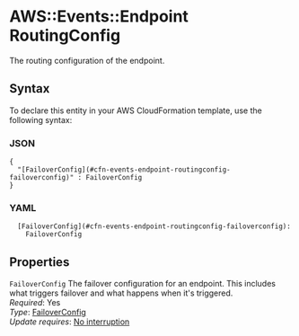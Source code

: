 # AWS::Events::Endpoint RoutingConfig<a name="aws-properties-events-endpoint-routingconfig"></a>

The routing configuration of the endpoint\.

## Syntax<a name="aws-properties-events-endpoint-routingconfig-syntax"></a>

To declare this entity in your AWS CloudFormation template, use the following syntax:

### JSON<a name="aws-properties-events-endpoint-routingconfig-syntax.json"></a>

```
{
  "[FailoverConfig](#cfn-events-endpoint-routingconfig-failoverconfig)" : FailoverConfig
}
```

### YAML<a name="aws-properties-events-endpoint-routingconfig-syntax.yaml"></a>

```
  [FailoverConfig](#cfn-events-endpoint-routingconfig-failoverconfig):
    FailoverConfig
```

## Properties<a name="aws-properties-events-endpoint-routingconfig-properties"></a>

`FailoverConfig` <a name="cfn-events-endpoint-routingconfig-failoverconfig"></a>
The failover configuration for an endpoint\. This includes what triggers failover and what happens when it's triggered\.  
_Required_: Yes  
_Type_: [FailoverConfig](aws-properties-events-endpoint-failoverconfig.md)  
_Update requires_: [No interruption](https://docs.aws.amazon.com/AWSCloudFormation/latest/UserGuide/using-cfn-updating-stacks-update-behaviors.html#update-no-interrupt)
